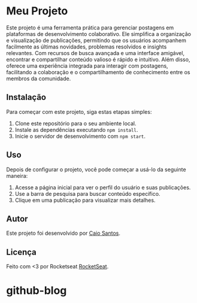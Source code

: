 # Meu Projeto

Este projeto é uma ferramenta prática para gerenciar postagens em plataformas de desenvolvimento colaborativo. Ele simplifica a organização e visualização de publicações, permitindo que os usuários acompanhem facilmente as últimas novidades, problemas resolvidos e insights relevantes. Com recursos de busca avançada e uma interface amigável, encontrar e compartilhar conteúdo valioso é rápido e intuitivo. Além disso, oferece uma experiência integrada para interagir com postagens, facilitando a colaboração e o compartilhamento de conhecimento entre os membros da comunidade.

## Instalação

Para começar com este projeto, siga estas etapas simples:

1. Clone este repositório para o seu ambiente local.
2. Instale as dependências executando `npm install`.
3. Inicie o servidor de desenvolvimento com `npm start`.

## Uso

Depois de configurar o projeto, você pode começar a usá-lo da seguinte maneira:

1. Acesse a página inicial para ver o perfil do usuário e suas publicações.
2. Use a barra de pesquisa para buscar conteúdo específico.
3. Clique em uma publicação para visualizar mais detalhes.

## Autor

Este projeto foi desenvolvido por [Caio Santos](https://github.com/caiosantosxp).

## Licença

Feito com <3 por Rocketseat [RocketSeat](https://github.com/rocketseat).
# github-blog
